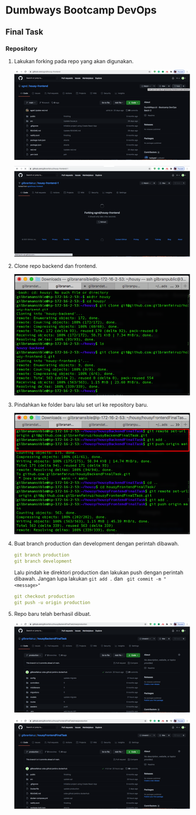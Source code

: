 # Dumbways Bootcamp DevOps
## Final Task

### Repository

1. Lakukan forking pada repo yang akan digunakan.
   
   ![1](/FinalTask/REPOSITORY/IMG/1.png)

   ![2](/FinalTask/REPOSITORY/IMG/2.png)

2. Clone repo backend dan frontend.
   
   ![3](/FinalTask/REPOSITORY/IMG/3.png)

3. Pindahkan ke folder baru lalu set url ke repository baru.
   
   ![4](/FinalTask/REPOSITORY/IMG/4.png)

4. Buat branch production dan development dengan perintah dibawah.
   
   ``` yaml
   git branch production 
   git branch development
   ```
   
    Lalu pindah ke direktori production dan lakukan push dengan perintah dibawah. Jangan lupa lakukan ```git add .``` dan ``` git commit -m "<message>"```

    ``` yaml
    git checkout production
    git push -u origin production
    ```
5. Repo baru telah berhasil dibuat.
   
   ![5](/FinalTask/REPOSITORY/IMG/5.png)

   ![6](/FinalTask/REPOSITORY/IMG/6.png)
